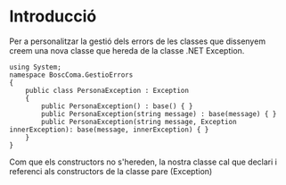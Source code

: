 # Introducció
Per a personalitzar la gestió dels errors de les classes que dissenyem creem una nova classe que hereda de la classe .NET Exception.
```CSharp
using System;
namespace BoscComa.GestioErrors
{
    public class PersonaException : Exception
    {
        public PersonaException() : base() { }
        public PersonaException(string message) : base(message) { }
        public PersonaException(string message, Exception innerException): base(message, innerException) { }
    }
}
```
Com que els constructors no s'hereden, la nostra classe cal que declari i referenci als constructors de la classe pare (Exception)  
